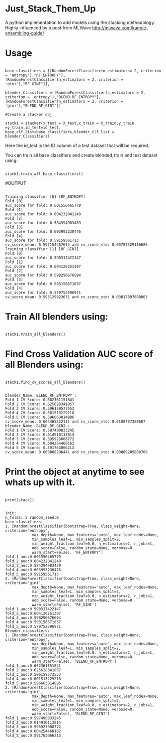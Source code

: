 # Just_Stack_Them_Up
A python implementation to add models using the stacking methodology. Highly influenced by a post from MLWave
http://mlwave.com/kaggle-ensembling-guide/

# Usage

<pre><code>
base_classifiers = [[RandomForestClassifier(n_estimators= 2, criterion = 'entropy'),"RF_ENTROPY"],
[RandomForestClassifier(n_estimators = 2, criterion = 'gini'),"RF_GINI"]],

blender_Classifiers =[[RandomForestClassifier(n_estimators = 2, criterion = 'entropy'),"BLEND_RF_ENTROPY"],
[RandomForestClassifier(n_estimators = 2, criterion = 'gini'),"BLEND_RF_GINI"]]

#Create a stacker obj

stack1 = stacker(x_test = X_test,x_train = X_train,y_train =y_train,id_test=id_test, base_clf_list=base_classifiers,blender_clf_list =                   blender_Classifiers)
</pre></code>
Here the id_test is the ID column of a test dataset that will be required.

You can train all base classifiers and create blended_train and test dataset using:

<pre><code>
stack1.train_all_base_classifiers()
</pre></code>

#OUTPUT
<pre><code>
Training classifier [0] [RF_ENTROPY]
Fold [0]
auc_score for fold: 0.601556465779
Fold [1]
auc_score for fold: 0.604232041248
Fold [2]
auc_score for fold: 0.584394983439
Fold [3]
auc_score for fold: 0.603993230476
Fold [4]
auc_score for fold: 0.59159561713
cv_score_mean: 0.597154467614 and cv_score_std: 0.00787329116686
Training classifier [1] [RF_GINI]
Fold [0]
auc_score for fold: 0.590317422147
Fold [1]
auc_score for fold: 0.604126251307
Fold [2]
auc_score for fold: 0.598296676694
Fold [3]
auc_score for fold: 0.593156671037
Fold [4]
auc_score for fold: 0.579752596971
cv_score_mean: 0.593129923631 and cv_score_std: 0.00817897680863
</pre></code>

# Train All blenders using:

<pre><code>
stack1.train_all_blenders()
</pre></code>

# Find Cross Validation AUC score of all Blenders using:

<pre><code>
stack1.find_cv_scores_all_blenders()
</pre></code>

<pre><code>
blender_Name: BLEND_RF_ENTROPY :
Fold 1 CV Score: 0.602361151841
Fold 2 CV Score: 0.625628341057
Fold 3 CV Score: 0.596159573553
Fold 4 CV Score: 0.601513229218
Fold 5 CV Score: 0.596663814886
cv_score_mean: 0.604465222111 and cv_score_std: 0.0108707380607
blender_Name: BLEND_RF_GINI :
Fold 1 CV Score: 0.597490833245
Fold 2 CV Score: 0.614910113814
Fold 3 CV Score: 0.595923008772
Fold 4 CV Score: 0.604254460162
Fold 5 CV Score: 0.591763066213
cv_score_mean: 0.600868296441 and cv_score_std: 0.00809205888706
</pre></code>

# Print the object at anytime to see whats up with it.

<pre><code>
print(stack1)
</pre></code>

<pre><code>
init:
n_folds: 5 random_seed:0
base classifiers:
1. [RandomForestClassifier(bootstrap=True, class_weight=None, criterion='entropy',
            max_depth=None, max_features='auto', max_leaf_nodes=None,
            min_samples_leaf=1, min_samples_split=2,
            min_weight_fraction_leaf=0.0, n_estimators=2, n_jobs=1,
            oob_score=False, random_state=None, verbose=0,
            warm_start=False), 'RF_ENTROPY'] 
fold_1_auc:0.601556465779
fold_2_auc:0.604232041248
fold_3_auc:0.584394983439
fold_4_auc:0.603993230476
fold_5_auc:0.59159561713
2. [RandomForestClassifier(bootstrap=True, class_weight=None, criterion='gini',
            max_depth=None, max_features='auto', max_leaf_nodes=None,
            min_samples_leaf=1, min_samples_split=2,
            min_weight_fraction_leaf=0.0, n_estimators=2, n_jobs=1,
            oob_score=False, random_state=None, verbose=0,
            warm_start=False), 'RF_GINI'] 
fold_1_auc:0.590317422147
fold_2_auc:0.604126251307
fold_3_auc:0.598296676694
fold_4_auc:0.593156671037
fold_5_auc:0.579752596971
Blender classifiers:
1. [RandomForestClassifier(bootstrap=True, class_weight=None, criterion='entropy',
            max_depth=None, max_features='auto', max_leaf_nodes=None,
            min_samples_leaf=1, min_samples_split=2,
            min_weight_fraction_leaf=0.0, n_estimators=2, n_jobs=1,
            oob_score=False, random_state=None, verbose=0,
            warm_start=False), 'BLEND_RF_ENTROPY'] 
fold_1_auc:0.602361151841
fold_2_auc:0.625628341057
fold_3_auc:0.596159573553
fold_4_auc:0.601513229218
fold_5_auc:0.596663814886
2. [RandomForestClassifier(bootstrap=True, class_weight=None, criterion='gini',
            max_depth=None, max_features='auto', max_leaf_nodes=None,
            min_samples_leaf=1, min_samples_split=2,
            min_weight_fraction_leaf=0.0, n_estimators=2, n_jobs=1,
            oob_score=False, random_state=None, verbose=0,
            warm_start=False), 'BLEND_RF_GINI'] 
fold_1_auc:0.597490833245
fold_2_auc:0.614910113814
fold_3_auc:0.595923008772
fold_4_auc:0.604254460162
fold_5_auc:0.591763066213
</pre></code>

